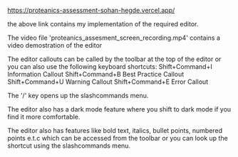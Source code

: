 https://proteanics-assessment-sohan-hegde.vercel.app/

the above link contains my implementation of the required editor.

The video file 'proteanics_assesment_screen_recording.mp4' contains a video demostration of the editor

The editor callouts can be called by the toolbar at the top of the editor or you can also use the following keyboard shortcuts:
Shift+Command+I Information Callout
Shift+Command+B Best Practice Callout
Shift+Command+U Warning Callout
Shift+Command+E Error Callout

The '/' key opens up the slashcommands menu.

The editor also has a dark mode feature where you shift to dark mode if you find it more comfortable.

The editor also has features like bold text, italics, bullet points, numbered points e.t.c which can be accessed from the toolbar or you can look up the shortcut using the slashcommands menu.
